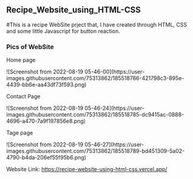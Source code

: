 <h2> Recipe_Website_using_HTML-CSS</h2>
#This is a recipe WebSite prject that, I have created through HTML, CSS and some little Javascript for button reaction.

<h3>Pics of WebSite</h3>
<p>Home page</p>
![Screenshot from 2022-08-19 05-46-00](https://user-images.githubusercontent.com/75313862/185518766-421798c3-895e-4439-bb6e-aa43df73f593.png)
<p>Contact Page</p>
![Screenshot from 2022-08-19 05-46-24](https://user-images.githubusercontent.com/75313862/185518785-dc9415ac-0888-4696-a470-7a9f197856e8.png)
<p>Tage page</p>
![Screenshot from 2022-08-19 05-46-27](https://user-images.githubusercontent.com/75313862/185518789-bd451309-5a02-4790-b4da-206ef55f95b6.png)

<span>Website Link: </span> https://recipe-website-using-html-css.vercel.app/
